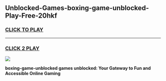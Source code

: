 
## Unblocked-Games-boxing-game-unblocked-Play-Free-20hkf
<h3>
<a href="https://premium76.site?title=boxing-game-unblocked&ref=20A">CLICK TO PLAY</a></h3>
<hr>

<h3>
<a href="https://premium76.site?title=boxing-game-unblocked&ref=20A">CLICK 2 PLAY</a>
  
</h3>

<a href="https://premium76.site?title=boxing-game-unblocked&ref=20A"><img src="https://clearcache.store/games.png"></a>


**boxing-game-unblocked games unblocked: Your Gateway to Fun and Accessible Online Gaming**
